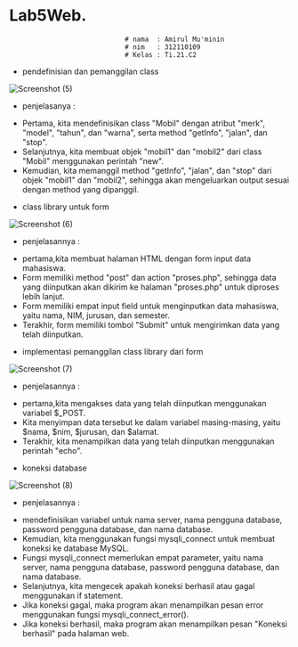 # Lab5Web.

                                 # nama  : Amirul Mu'minin  
                                 # nim   : 312110109
                                 # Kelas : Ti.21.C2



- pendefinisian  dan pemanggilan class

![Screenshot (5)](https://user-images.githubusercontent.com/116171779/231131715-2b9d523a-afd4-4fd7-9857-f85b252396d0.png)


- penjelasanya :
* Pertama, kita mendefinisikan class "Mobil" dengan atribut "merk", "model", "tahun", dan "warna", serta method "getInfo", "jalan", dan "stop".
* Selanjutnya, kita membuat objek "mobil1" dan "mobil2" dari class "Mobil" menggunakan perintah "new".
* Kemudian, kita memanggil method "getInfo", "jalan", dan "stop" dari objek "mobil1" dan "mobil2", sehingga akan mengeluarkan output sesuai dengan method yang dipanggil.

- class library untuk form

![Screenshot (6)](https://user-images.githubusercontent.com/116171779/231137106-95910244-eec4-4ed8-b014-8e5a8638aeb2.png)


- penjelasannya :
* pertama,kita membuat halaman HTML dengan form input data mahasiswa.
* Form memiliki method "post" dan action "proses.php", sehingga data yang diinputkan akan dikirim ke halaman "proses.php" untuk diproses lebih lanjut.
* Form memiliki empat input field untuk menginputkan data mahasiswa, yaitu nama, NIM, jurusan, dan semester.
* Terakhir, form memiliki tombol "Submit" untuk mengirimkan data yang telah diinputkan.

- implementasi pemanggilan class library dari form

![Screenshot (7)](https://user-images.githubusercontent.com/116171779/231140064-438cb099-ac01-461e-a325-2030c33b986d.png)


- penjelasannya :
* pertama,kita mengakses data yang telah diinputkan menggunakan variabel $_POST.
* Kita menyimpan data tersebut ke dalam variabel masing-masing, yaitu $nama, $nim, $jurusan, dan $alamat.
* Terakhir, kita menampilkan data yang telah diinputkan menggunakan perintah "echo".


- koneksi database 

![Screenshot (8)](https://user-images.githubusercontent.com/116171779/231141519-fa1d8f6e-5f61-45df-8e59-2e16c6b173c9.png)


- penjelasannya :
* mendefinisikan variabel untuk nama server, nama pengguna database, password pengguna database, dan nama database.
* Kemudian, kita menggunakan fungsi mysqli_connect untuk membuat koneksi ke database MySQL.
* Fungsi mysqli_connect memerlukan empat parameter, yaitu nama server, nama pengguna database, password pengguna database, dan nama database.
* Selanjutnya, kita mengecek apakah koneksi berhasil atau gagal menggunakan if statement.
* Jika koneksi gagal, maka program akan menampilkan pesan error menggunakan fungsi mysqli_connect_error().
* Jika koneksi berhasil, maka program akan menampilkan pesan "Koneksi berhasil" pada halaman web.
